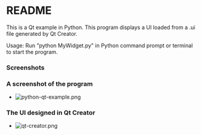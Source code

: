 # README #

This is a Qt example in Python. This program displays a UI loaded from a .ui file generated by Qt Creator.

Usage:
Run "python MyWidget.py" in Python command prompt or terminal to start the program.

### Screenshots ###

### A screenshot of the program ###
* ![python-qt-example.png](https://bitbucket.org/repo/nbez5M/images/3325774905-python-qt-example.png)

### The UI designed in Qt Creator ###
* ![qt-creator.png](https://bitbucket.org/repo/nbez5M/images/734910948-qt-creator.png)
